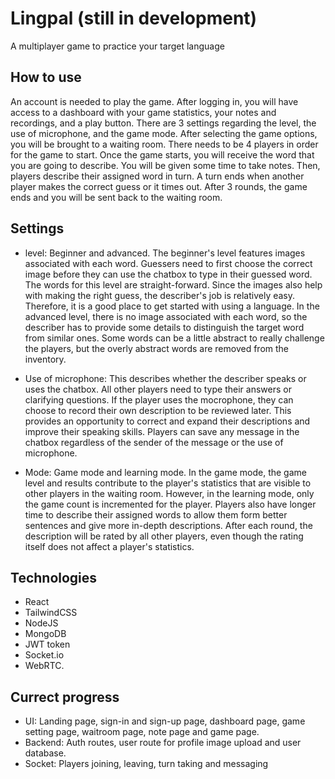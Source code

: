 # Lingpal (still in development)

A multiplayer game to practice your target language

## How to use

An account is needed to play the game. After logging in, you will have access to a dashboard with your game statistics, your notes and recordings, and a play button. There are 3 settings regarding the level, the use of microphone, and the game mode. After selecting the game options, you will be brought to a waiting room. There needs to be 4 players in order for the game to start. Once the game starts, you will receive the word that you are going to describe. You will be given some time to take notes. Then, players describe their assigned word in turn. A turn ends when another player makes the correct guess or it times out. After 3 rounds, the game ends and you will be sent back to the waiting room.

## Settings

- level: Beginner and advanced. The beginner's level features images associated with each word. Guessers need to first choose the correct image before they can use the chatbox to type in their guessed word. The words for this level are straight-forward. Since the images also help with making the right guess, the describer's job is relatively easy. Therefore, it is a good place to get started with using a language. In the advanced level, there is no image associated with each word, so the describer has to provide some details to distinguish the target word from similar ones. Some words can be a little abstract to really challenge the players, but the overly abstract words are removed from the inventory.

- Use of microphone: This describes whether the describer speaks or uses the chatbox. All other players need to type their answers or clarifying questions. If the player uses the mocrophone, they can choose to record their own description to be reviewed later. This provides an opportunity to correct and expand their descriptions and improve their speaking skills. Players can save any message in the chatbox regardless of the sender of the message or the use of microphone.

- Mode: Game mode and learning mode. In the game mode, the game level and results contribute to the player's statistics that are visible to other players in the waiting room. However, in the learning mode, only the game count is incremented for the player. Players also have longer time to describe their assigned words to allow them form better sentences and give more in-depth descriptions. After each round, the description will be rated by all other players, even though the rating itself does not affect a player's statistics.

## Technologies

- React
- TailwindCSS
- NodeJS
- MongoDB
- JWT token
- Socket.io
- WebRTC.

## Currect progress

- UI: Landing page, sign-in and sign-up page, dashboard page, game setting page, waitroom page, note page and game page.
- Backend: Auth routes, user route for profile image upload and user database.
- Socket: Players joining, leaving, turn taking and messaging
